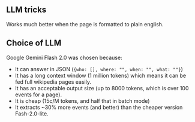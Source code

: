 ## LLM tricks

Works much better when the page is formatted to plain english.

## Choice of LLM

Google Gemini Flash 2.0 was chosen because:

- It can answer in JSON (`{who: [], where: "", when: "", what: ""}`)
- It has a long context window (1 million tokens) which means it can be fed full wikipedia pages easily.
- It has an acceptable output size (up to 8000 tokens, which is over 100 events for a page).
- It is cheap (15c/M tokens, and half that in batch mode)
- It extracts ~30% more events (and better) than the cheaper version Fash-2.0-lite.
